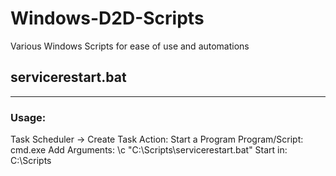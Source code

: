 # Windows-D2D-Scripts
Various Windows Scripts for ease of use and automations

## servicerestart.bat
---
### Usage:
Task Scheduler -> Create Task
Action: Start a Program
Program/Script: cmd.exe
Add Arguments: \c "C:\Scripts\servicerestart.bat"
Start in: C:\Scripts
